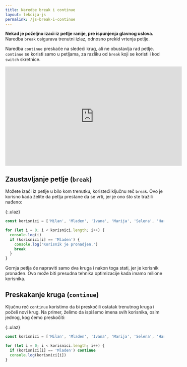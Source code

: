 ```yaml
---
title: Naredbe break i continue
layout: lekcija-js
permalink: /js-break-i-continue
---
```


**Nekad je poželjno izaći iz petlje ranije, pre ispunjenja glavnog uslova.** Naredba `break` osigurava trenutni izlaz, odnosno prekid vrtenja petlje.

Naredba `continue` preskače na sledeći krug, ali ne obustavlja rad petlje. `continue` se koristi samo u petljama, za razliku od `break` koji se koristi i kod `switch` skretnice.

<iframe width="560" height="315" src="https://www.youtube.com/embed/8o-NvzDtwHU" frameborder="0" allow="autoplay; encrypted-media" allowfullscreen></iframe>

## Zaustavljanje petlje (`break`)

Možete izaći iz petlje u bilo kom trenutku, koristeći ključnu reč `break`. Ovo je korisno kada želite da petlja prestane da se vrti, jer je ono što ste tražili nađeno:

{:.ulaz}
```js
const korisnici = ['Milan', 'Mladen', 'Ivana', 'Marija', 'Selena', 'Haris', 'Ivan', 'Jura']

for (let i = 0; i < korisnici.length; i++) {
  console.log(i)
  if (korisnici[i] == 'Mladen') {
    console.log('Korisnik je pronadjen.')
    break
  }
}
```

Gornja petlja će napraviti samo dva kruga i nakon toga stati, jer je korisnik pronađen. Ovo može biti presudna tehnika optimizacije kada imamo milione korisnika.

## Preskakanje kruga (`continue`)

Ključnu reč `continue` koristimo da bi preskočili ostatak trenutnog kruga i počeli novi krug. Na primer, želimo da ispišemo imena svih korisnika, osim jednog, kog ćemo preskočiti:

{:.ulaz}
```js
const korisnici = ['Milan', 'Mladen', 'Ivana', 'Marija', 'Selena', 'Haris', 'Ivan', 'Jura']

for (let i = 0; i < korisnici.length; i++) {
  if (korisnici[i] == 'Mladen') continue
  console.log(korisnici[i])
}
```
